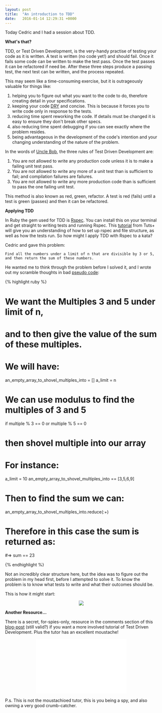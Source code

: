 ```yaml
---
layout: post
title:  "An introduction to TDD"
date:   2016-01-14 12:29:31 +0000
---
```


Today Cedric and I had a session about TDD. 

<strong>What's that?</strong>

TDD, or Test Driven Development, is the very-handy practise of testing your code as it is written. A test is written (no code yet!) and should fail. Once it fails some code can be written to make the test pass. Once the test passes it can be refactored if need be. After these three steps produce a passing test, the next test can be written, and the process repeated.

This may seem like a time-consuming exercise, but it is outrageously valuable for things like:

  1. helping you to figure out what you want to the code to do, therefore creating detail in your specifications. 
  2. keeping your code [DRY][dont-repeat-yourself] and concise. This is because it forces you to write code only in response to the tests.
  3. reducing time spent reworking the code. If details must be changed it is easy to ensure they don't break other specs.
  4. also reducing time spent debugging if you can see exactly where the problem resides.
  5. being advantageous in the development of the code's intention and your changing understanding of the nature of the problem.

In the words of [Uncle Bob][uncle-bob-TDD-rules], the three rules of Test Driven Development are:

  1. You are not allowed to write any production code unless it is to make a failing unit test pass.
  2. You are not allowed to write any more of a unit test than is sufficient to fail; and compilation failures are failures.
  3. You are not allowed to write any more production code than is sufficient to pass the one failing unit test.

This method is also known as red, green, refactor. A test is red (fails) until a test is green (passes) and then it can be refactored.

<strong>Applying TDD</strong>

In Ruby the gem used for TDD is [Rspec][rspec-info]. You can install this on your terminal and get straight to writing tests and running Rspec. This [tutorial][rpsec-library-tutorial] from Tuts+ will give you an understanding of how to set up rspec and file structure, as well as how the tests run. So how might I apply TDD with Rspec to a kata?

Cedric and gave this problem: 

  `Find all the numbers under a limit of n that are divisible by 3 or 5, and then return the sum of these numbers.`

He wanted me to think through the problem before I solved it, and I wrote out my scramble thoughts in bad [pseudo code][pseudo-code]:

{% highlight ruby %}
# We want the Multiples 3 and 5 under limit of n, 
# and to then give the value of the sum of these multiples.

# We will have:
  an_empty_array_to_shovel_multiples_into = []
  a_limit = n

# We can use modulus to find the multiples of 3 and 5

if multiple % 3 == 0 or multiple % 5 == 0 
# then shovel multiple into our array

# For instance:
a_limit = 10
an_empty_array_to_shovel_multiples_into == [3,5,6,9]

# Then to find the sum we can:

an_empty_array_to_shovel_multiples_into.reduce(:+)

# Therefore in this case the sum is returned as:

#=> sum == 23

{% endhighlight %}

Not an incredibly clear structure here, but the idea was to figure out the problem in my head first, before I attempted to solve it. To know the problem is to know what tests to write and what their outcomes should be.

This is how it might start:

<p align="center">
<img src="../../../../../../../assets/beginning-tdd.jpg">
</p>


<strong>Another Resource...</strong>

There is a secret, for-spies-only, resource in the comments section of this [blog-post][air-pair-readers-coupon] (still valid?) if you want a more involved tutorial of Test Driven Development. Plus the tutor has an excellent moustache!

<div align="center">
<iframe src="//giphy.com/embed/Dzmg5QAojwb6M" width="300" height="180" frameBorder="0" allowFullScreen></iframe>
</div>

P.s. This is not the moustachioed tutor, this is you being a spy, and also owning a very good crumb-catcher.


[uncle-bob-TDD-rules]: http://butunclebob.com/ArticleS.UncleBob.TheThreeRulesOfTdd
[pseudo-code]: http://programmers.stackexchange.com/questions/12683/should-one-use-pseudocode-before-actual-coding
[dont-repeat-yourself]: http://programmer.97things.oreilly.com/wiki/index.php/Don't_Repeat_Yourself
[rspec-info]: http://rspec.info/
[rpsec-library-tutorial]: https://code.tutsplus.com/tutorials/ruby-for-newbies-testing-with-rspec--net-21297
[air-pair-readers-coupon]: https://www.airpair.com/testing/learn-ruby-test-driven-development
